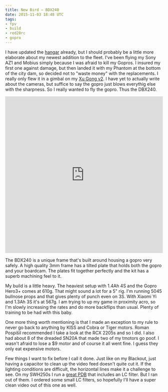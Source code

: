 ```yaml
---
title: New Bird — BDX240
date: 2015-11-03 18:48 UTC
tags:
- fpv
- build
- red20rc
- gopro
---
```

I have updated the [hangar](/hangar) already, but I should probably be a little more elaborate about my newest addition to the fleet. I've been flying my Sony AZ1 and Mobius simply because I was afraid to kill my Gopros. I insured my first one against damage, but then landed it with my Phantom at the bottom of the city dam, so decided not to "waste money" with the replacements. I really only flew it in a gimbal on my [Xu Gong v2](https://www.youtube.com/watch?v=bBQAW1i0Hgc). I have yet to actually write about the cameras, but suffice to say the gopro just blows everythig else with the sharpness. So I really wanted to fly the gopro. Thus the DBX240.

<p class="image full">
<iframe width="100%" height="500" src="https://www.youtube.com/embed/RVDcZidGrjc" frameborder="0" allowfullscreen>
<a href="https://www.youtube.com/watch?v=RVDcZidGrjc">BDX240</a></iframe>
</p>


The BDX240 is a unique frame that's built around housing a gopro very safely. A high quality 3mm frame has a tilted plate that holds both the gopro and your boardcam. The plates fit together perfectly and the kit has a superb machining feel to it.

My build is a little heavy. The heaviest setup with 1.4Ah 4S and the Gopro Hero3+ comes at 610g. That might sound a lot for a 5" rig. I'm running 5045 bullnose props and that gives plenty of punch even on 3S. With Xiaomi Yi and 1.3Ah 3S it's at 567g. I am trying to up my game in proximity acro, so I'm slowly increasing the rates and do more backflips than usual. Plenty of training to be had with this baby.

One more thing worth mentioning is that I made an exception to my rule to never go back to anything by KISS and Cobra or Tiger motors. Roman Pospíšil recommended I take a look at the RCX 2205s and so I did. I also had about 8 of the dreaded SN20A that made two of my tmotors go poof. I wasn't afraid to lose a $9 motor and of course it all went fine. I guess they only eat expensive motors.

Few things I want to fix before I call it done. Just like on my Blackout, just having a capacitor to clean up the video feed doesn't quite cut it. If the lighting conditions are difficult, the horizontal lines make it a challenge to see. On my SWH250s I run a [great PDB](http://www.redrotorrc.com/index.php?route=product/product&product_id=52) that includes an LC filter. But I ran out of them. I ordered some small LC filters, so hopefully I'll have a super clean video out of this one as well.
